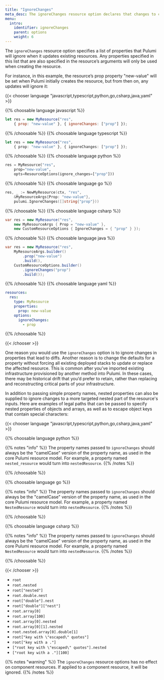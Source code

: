 ```yaml
---
title: "IgnoreChanges"
meta_desc: The ignoreChanges resource option declares that changes to certain properties should be ignored during a diff.
menu:
  intro:
    identifier: ignoreChanges
    parent: options
    weight: 6
---
```


The `ignoreChanges` resource option specifies a list of properties that Pulumi will ignore when it updates existing resources. Any properties specified in this list that are also specified in the resource’s arguments will only be used when creating the resource.

For instance, in this example, the resource’s prop property "new-value" will be set when Pulumi initially creates the resource, but from then on, any updates will ignore it:

{{< chooser language "javascript,typescript,python,go,csharp,java,yaml" >}}

{{% choosable language javascript %}}

```javascript
let res = new MyResource("res",
    { prop: "new-value" }, { ignoreChanges: ["prop"] });
```

{{% /choosable %}}
{{% choosable language typescript %}}

```typescript
let res = new MyResource("res",
    { prop: "new-value" }, { ignoreChanges: ["prop"] });
```

{{% /choosable %}}
{{% choosable language python %}}

```python
res = MyResource("res",
    prop="new-value",
    opts=ResourceOptions(ignore_changes=["prop"]))
```

{{% /choosable %}}
{{% choosable language go %}}

```go
res, _ := NewMyResource(ctx, "res",
    &MyResourceArgs{Prop: "new-value"},
    pulumi.IgnoreChanges([]string{"prop"}))
```

{{% /choosable %}}
{{% choosable language csharp %}}

```csharp
var res = new MyResource("res",
    new MyResourceArgs { Prop = "new-value" },
    new CustomResourceOptions { IgnoreChanges = { "prop" } });
```

{{% /choosable %}}
{{% choosable language java %}}

```java
var res = new MyResource("res",
    MyResourceArgs.builder()
        .prop("new-value")
        .build(),
    CustomResourceOptions.builder()
        .ignoreChanges("prop")
        .build());
```

{{% /choosable %}}
{{% choosable language yaml %}}

```yaml
resources:
  res:
    type: MyResource
    properties:
      prop: new-value
    options:
      ignoreChanges:
        - prop
```

{{% /choosable %}}

{{< /chooser >}}

One reason you would use the `ignoreChanges` option is to ignore changes in properties that lead to diffs. Another reason is to change the defaults for a property without forcing all existing deployed stacks to update or replace the affected resource. This is common after you’ve imported existing infrastructure provisioned by another method into Pulumi. In these cases, there may be historical drift that you’d prefer to retain, rather than replacing and reconstructing critical parts of your infrastructure.

In addition to passing simple property names, nested properties can also be supplied to ignore changes to a more targeted nested part of the resource's inputs. Here are examples of legal paths that can be passed to specify nested properties of objects and arrays, as well as to escape object keys that contain special characters:

{{< chooser language "javascript,typescript,python,go,csharp,java,yaml" >}}

{{% choosable language python %}}

{{% notes "info" %}}
The property names passed to `ignoreChanges` should always be the "camelCase" version of the property name, as used in the core Pulumi resource model.
For example, a property named `nested_resource` would turn into `nestedResource`.
{{% /notes %}}

{{% /choosable %}}

{{% choosable language go %}}

{{% notes "info" %}}
The property names passed to `ignoreChanges` should always be the "camelCase" version of the property name, as used in the core Pulumi resource model.
For example, a property named `NestedResource` would turn into `nestedResource`.
{{% /notes %}}

{{% /choosable %}}

{{% choosable language csharp %}}

{{% notes "info" %}}
The property names passed to `ignoreChanges` should always be the "camelCase" version of the property name, as used in the core Pulumi resource model.
For example, a property named `NestedResource` would turn into `nestedResource`.
{{% /notes %}}

{{% /choosable %}}

{{< /chooser >}}

- `root`
- `root.nested`
- `root["nested"]`
- `root.double.nest`
- `root["double"].nest`
- `root["double"]["nest"]`
- `root.array[0]`
- `root.array[100]`
- `root.array[0].nested`
- `root.array[0][1].nested`
- `root.nested.array[0].double[1]`
- `root["key with \"escaped\" quotes"]`
- `root["key with a ."]`
- `["root key with \"escaped\" quotes"].nested`
- `["root key with a ."][100]`

{{% notes "warning" %}}
The `ignoreChanges` resource options has no effect on component resources. If applied to a component resource, it will be ignored.
{{% /notes %}}
